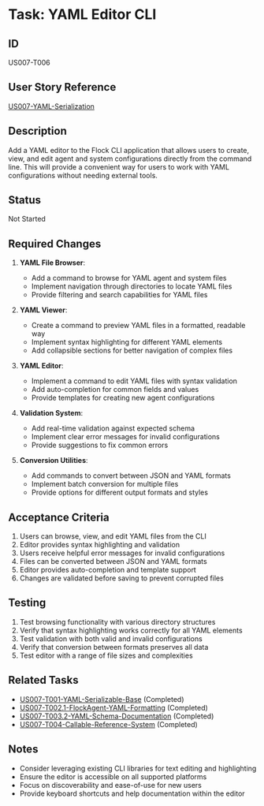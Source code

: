 # Task: YAML Editor CLI

## ID

US007-T006

## User Story Reference

[US007-YAML-Serialization](../userstories/US007-YAML-Serialization.md)

## Description

Add a YAML editor to the Flock CLI application that allows users to create, view, and edit agent and system configurations directly from the command line. This will provide a convenient way for users to work with YAML configurations without needing external tools.

## Status

Not Started

## Required Changes

1. **YAML File Browser**:
   - Add a command to browse for YAML agent and system files
   - Implement navigation through directories to locate YAML files
   - Provide filtering and search capabilities for YAML files

2. **YAML Viewer**:
   - Create a command to preview YAML files in a formatted, readable way
   - Implement syntax highlighting for different YAML elements
   - Add collapsible sections for better navigation of complex files

3. **YAML Editor**:
   - Implement a command to edit YAML files with syntax validation
   - Add auto-completion for common fields and values
   - Provide templates for creating new agent configurations

4. **Validation System**:
   - Add real-time validation against expected schema
   - Implement clear error messages for invalid configurations
   - Provide suggestions to fix common errors

5. **Conversion Utilities**:
   - Add commands to convert between JSON and YAML formats
   - Implement batch conversion for multiple files
   - Provide options for different output formats and styles

## Acceptance Criteria

1. Users can browse, view, and edit YAML files from the CLI
2. Editor provides syntax highlighting and validation
3. Users receive helpful error messages for invalid configurations
4. Files can be converted between JSON and YAML formats
5. Editor provides auto-completion and template support
6. Changes are validated before saving to prevent corrupted files

## Testing

1. Test browsing functionality with various directory structures
2. Verify that syntax highlighting works correctly for all YAML elements
3. Test validation with both valid and invalid configurations
4. Verify that conversion between formats preserves all data
5. Test editor with a range of file sizes and complexities

## Related Tasks

- [US007-T001-YAML-Serializable-Base](done/US007-T001-YAML-Serializable-Base.md) (Completed)
- [US007-T002.1-FlockAgent-YAML-Formatting](done/US007-T002.1-FlockAgent-YAML-Formatting.md) (Completed)
- [US007-T003.2-YAML-Schema-Documentation](done/US007-T003.2-YAML-Schema-Documentation.md) (Completed)
- [US007-T004-Callable-Reference-System](done/US007-T004-Callable-Reference-System.md) (Completed)

## Notes

- Consider leveraging existing CLI libraries for text editing and highlighting
- Ensure the editor is accessible on all supported platforms
- Focus on discoverability and ease-of-use for new users
- Provide keyboard shortcuts and help documentation within the editor

